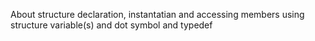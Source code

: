 About structure declaration, instantatian and accessing members using structure variable(s) and dot symbol and typedef 
